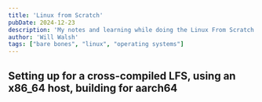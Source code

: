 ```yaml
---
title: 'Linux from Scratch'
pubDate: 2024-12-23
description: 'My notes and learning while doing the Linux From Scratch walkthroughs'
author: 'Will Walsh'
tags: ["bare bones", "linux", "operating systems"]
---
```


## Setting up for a cross-compiled LFS, using an x86_64 host, building for aarch64

